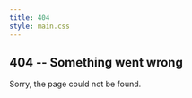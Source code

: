 ```yaml
---
title: 404
style: main.css
---
```


## 404 -- Something went wrong

Sorry, the page could not be found.
